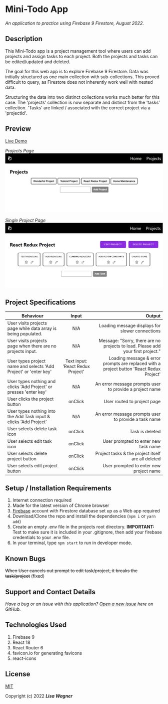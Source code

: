 # Mini-Todo App

*An application to practice using Firebase 9 Firestore, August 2022.*

## Description

This Mini-Todo app is a project management tool where users can add projects and assign tasks to each project. Both the projects and tasks can be edited/updated and deleted.

The goal for this web app is to explore Firebase 9 Firestore. Data was initially structured as one main collection with sub-collections. This proved difficult to query, as Firestore does not inherently work well with nested data.

Structuring the data into two distinct collections works much better for this case. The 'projects' collection is now separate and distinct from the 'tasks' collection. 'Tasks' are linked / associated with the correct project via a 'projectId'.

## Preview

[Live Demo](https://mini-todo-project.web.app "Live Demo")

*Projects Page*
![Project Page Image](src/assets/projects-page.png "Mini-Todo App Project Page")

*Single Project Page*
![Single Project Page Image](src/assets/single-project.png "Mini-Todo App Single Project Page")


## Project Specifications

| Behaviour | Input | Output |
| ------------- |:-------------:| ---------:|
| User visits projects page while data array is being populated. | N/A | Loading message displays for slower connections|
| User visits projects page when there are no projects input. | N/A | Message: "Sorry, there are no projects to load. Please add your first project." |
| User types project name and selects 'Add Project' or 'enter key'| Text input: 'React Redux Project' | Loading message & error prompts are replaced with a project button 'React Redux Project' |
| User types nothing and clicks 'Add Project' or presses 'enter key'| N/A | An error message prompts user to provide a project name |
| User clicks the project button | onClick | User routed to project page |
| User types nothing into the Add Task input & clicks 'Add Project'| N/A | An error message prompts user to provide a task name |
| User selects delete task icon| onClick | Task is deleted |
| User selects edit task icon| onClick | User prompted to enter new task name |
| User selects delete project button | onClick | Project tasks & the project itself are all deleted |
| User selects edit project button| onClick | User prompted to enter new project name |

## Setup / Installation Requirements

1. Internet connection required
2. Made for the latest version of Chrome browser
2. [Firebase](https://firebase.google.com/) account with Firestore database set up as a Web app required
3. Download/Clone the repo and install the dependencies (`npm i` or `yarn add`)
4. Create an empty .env file in the projects root directory. __IMPORTANT:__  Test to make sure it is included in your .gitignore, then add your firebase credentials to your .env file.
5. In your terminal, type `npm start` to run in developer mode.


## Known Bugs

~~When User cancels out prompt to edit task/project, it breaks the task/project~~ (fixed)

## Support and Contact Details

*Have a bug or an issue with this application? [Open a new issue](https://github.com/lisawagner/mini-todo/issues) here on GitHub.*

## Technologies Used

1. Firebase 9
2. React 18
3. React Router 6
4. favicon.io for generating favicons
5. react-icons

## License

[MIT](https://choosealicense.com/licenses/mit/)

Copyright (c) 2022 *__Lisa Wagner__*
